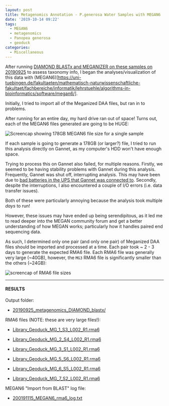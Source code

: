 ```yaml
---
layout: post
title: Metagenomics Annotation - P.generosa Water Samples with MEGAN6
date: '2019-10-14 09:22'
tags:
  - MEGAN6
  - metagenomics
  - Panopea generosa
  - geoduck
categories:
  - Miscellaneous
---
```

After running [DIAMOND BLASTx and MEGANIZER on these samples on 20190925](https://robertslab.github.io/sams-notebook/2019/09/25/Metagenomics-Annotation-P.generosa-Water-Samples-Using-DIAMOND-BLASTx-on-Mox.html) to assess taxonomy info, I began the analyses/visualization of this data with (MEGAN6)[https://uni-tuebingen.de/fakultaeten/mathematisch-naturwissenschaftliche-fakultaet/fachbereiche/informatik/lehrstuehle/algorithms-in-bioinformatics/software/megan6/].


Initially, I tried to import all of the Meganized DAA files, but ran in to  problems.

After running for an entire day, my hard drive ran out of space! Turns out, each of the MEGAN6 files generated are going to be HUGE:

![Screencap showing 178GB MEGAN6 file size for a single sample](https://github.com/RobertsLab/sams-notebook/blob/master/images/screencaps/20191014_metagenomics_MEGAN6_filesize.png?raw=true)

If each sample is going to generate a 178GB (or larger?) file, I tried to run this analysis directly on Gannet, as my computer's HDD won't have enough space.

Trying to process this on Gannet also failed, for multiple reasons. Firstly, we seemed to be having stability problems with Gannet during this analysis. Frequently, Gannet was shut off, interrupting analysis. This may have been due to [bad batteries in the UPS that Gannet was connected to](https://robertslab.github.io/sams-notebook/2019/10/22/Lab-Maintenance-Cluster-UPS-Battery-Replacement.html). Secondly, despite the interruptions, I also encountered a couple of I/O errors (i.e. data transfer issues).

Both of these were particularly annoying because the analysis took multiple _days_ to  run!

However, these issues may have ended up being serendipitous, as it led me to read deeper into the MEGAN community forum and get a better understanding of how MEGAN works; particularly how it handles paired end sequencing data.

As such, I determined only one pair (and only one pair) of Meganized DAA files should be imported and processed at a time. Each pair took ~ 2 - 3 days to generate the expected RMA6 file. Each RMA6 file was generally very large (~40GB), however, the `MG3` RMA6 file is significantly smaller than the others (~24GB):

![screencap of RMA6 file sizes](https://github.com/RobertsLab/sams-notebook/blob/master/images/screencaps/20191014_metagenomics_MEGAN6_filesize-01.png?raw=true)

---

#### RESULTS

Output folder:

- [20190925_metagenomics_DIAMOND_blastx/](https://gannet.fish.washington.edu/Atumefaciens/20190925_metagenomics_DIAMOND_blastx/)

RMA6 files (NOTE: these are very large files!):

- [Library_Geoduck_MG_1_S3_L002_R1.rma6](https://gannet.fish.washington.edu/Atumefaciens/20190925_metagenomics_DIAMOND_blastx/Library_Geoduck_MG_1_S3_L002_R1.rma6)

- [Library_Geoduck_MG_2_S4_L002_R1.rma6](https://gannet.fish.washington.edu/Atumefaciens/20190925_metagenomics_DIAMOND_blastx/Library_Geoduck_MG_2_S4_L002_R1.rma6)

- [Library_Geoduck_MG_3_S1_L002_R1.rma6](https://gannet.fish.washington.edu/Atumefaciens/20190925_metagenomics_DIAMOND_blastx/Library_Geoduck_MG_3_S1_L002_R1.rma6)

- [Library_Geoduck_MG_5_S6_L002_R1.rma6](https://gannet.fish.washington.edu/Atumefaciens/20190925_metagenomics_DIAMOND_blastx/Library_Geoduck_MG_5_S6_L002_R1.rma6)

- [Library_Geoduck_MG_6_S5_L002_R1.rma6](https://gannet.fish.washington.edu/Atumefaciens/20190925_metagenomics_DIAMOND_blastx/Library_Geoduck_MG_6_S5_L002_R1.rma6)

- [Library_Geoduck_MG_7_S2_L002_R1.rma6](https://gannet.fish.washington.edu/Atumefaciens/20190925_metagenomics_DIAMOND_blastx/Library_Geoduck_MG_7_S2_L002_R1.rma6)

MEGAN6 "Import from BLAST" log file:

- [200191115_MEGAN6_rma6_log.txt](https://gannet.fish.washington.edu/Atumefaciens/20190925_metagenomics_DIAMOND_blastx/200191115_MEGAN6_rma6_log.txt)
